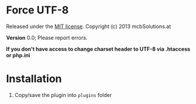 Force UTF-8
=============================================================================

Released under the [MIT license](http://opensource.org/licenses/MIT). Copyright (c) 2013 mcbSolutions.at

**Version** 0.0; Please report errors.

**If you don't have access to change charset header to UTF-8 via .htaccess or php.ini**

Installation
=============================================================================
1. Copy/save the plugin into `plugins` folder
